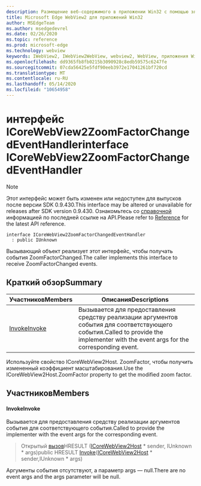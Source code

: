 ```yaml
---
description: Размещение веб-содержимого в приложении Win32 с помощью элемента управления Microsoft Edge WebView2
title: Microsoft Edge WebView2 для приложений Win32
author: MSEdgeTeam
ms.author: msedgedevrel
ms.date: 02/26/2020
ms.topic: reference
ms.prod: microsoft-edge
ms.technology: webview
keywords: IWebView2, IWebView2WebView, webview2, WebView, приложения Win32, Win32, EDGE, ICoreWebView2, ICoreWebView2Host, элемент управления "веб-браузер", HTML Edge
ms.openlocfilehash: dd9365fb8fb0215b3090928c8edb59575c6247fe
ms.sourcegitcommit: 07cda56425e5fdf90eeb3972e17041261bf720cd
ms.translationtype: MT
ms.contentlocale: ru-RU
ms.lasthandoff: 05/14/2020
ms.locfileid: "10654958"
---
```

# <span data-ttu-id="5fe33-104">интерфейс ICoreWebView2ZoomFactorChangedEventHandler</span><span class="sxs-lookup"><span data-stu-id="5fe33-104">interface ICoreWebView2ZoomFactorChangedEventHandler</span></span> 

> [!NOTE]
> <span data-ttu-id="5fe33-105">Этот интерфейс может быть изменен или недоступен для выпусков после версии SDK 0.9.430.</span><span class="sxs-lookup"><span data-stu-id="5fe33-105">This interface may be altered or unavailable for releases after SDK version 0.9.430.</span></span> <span data-ttu-id="5fe33-106">Ознакомьтесь со [справочной](../../../webview2-api-reference.md) информацией по последней ссылке на API.</span><span class="sxs-lookup"><span data-stu-id="5fe33-106">Please refer to [Reference](../../../webview2-api-reference.md) for the latest API reference.</span></span>

```
interface ICoreWebView2ZoomFactorChangedEventHandler
  : public IUnknown
```

<span data-ttu-id="5fe33-107">Вызывающий объект реализует этот интерфейс, чтобы получать события ZoomFactorChanged.</span><span class="sxs-lookup"><span data-stu-id="5fe33-107">The caller implements this interface to receive ZoomFactorChanged events.</span></span>

## <span data-ttu-id="5fe33-108">Краткий обзор</span><span class="sxs-lookup"><span data-stu-id="5fe33-108">Summary</span></span>

 <span data-ttu-id="5fe33-109">Участников</span><span class="sxs-lookup"><span data-stu-id="5fe33-109">Members</span></span>                        | <span data-ttu-id="5fe33-110">Описания</span><span class="sxs-lookup"><span data-stu-id="5fe33-110">Descriptions</span></span>
--------------------------------|---------------------------------------------
[<span data-ttu-id="5fe33-111">Invoke</span><span class="sxs-lookup"><span data-stu-id="5fe33-111">Invoke</span></span>](#invoke) | <span data-ttu-id="5fe33-112">Вызывается для предоставления средству реализации аргументов события для соответствующего события.</span><span class="sxs-lookup"><span data-stu-id="5fe33-112">Called to provide the implementer with the event args for the corresponding event.</span></span>

<span data-ttu-id="5fe33-113">Используйте свойство ICoreWebView2Host. ZoomFactor, чтобы получить измененный коэффициент масштабирования.</span><span class="sxs-lookup"><span data-stu-id="5fe33-113">Use the ICoreWebView2Host.ZoomFactor property to get the modified zoom factor.</span></span>

## <span data-ttu-id="5fe33-114">Участников</span><span class="sxs-lookup"><span data-stu-id="5fe33-114">Members</span></span>

#### <span data-ttu-id="5fe33-115">Invoke</span><span class="sxs-lookup"><span data-stu-id="5fe33-115">Invoke</span></span> 

<span data-ttu-id="5fe33-116">Вызывается для предоставления средству реализации аргументов события для соответствующего события.</span><span class="sxs-lookup"><span data-stu-id="5fe33-116">Called to provide the implementer with the event args for the corresponding event.</span></span>

> <span data-ttu-id="5fe33-117">Открытый [вызов](#invoke)HRESULT ([ICoreWebView2Host](ICoreWebView2Host.md) \* sender, IUnknown \* args)</span><span class="sxs-lookup"><span data-stu-id="5fe33-117">public HRESULT [Invoke](#invoke)([ICoreWebView2Host](ICoreWebView2Host.md) \* sender,IUnknown \* args)</span></span>

<span data-ttu-id="5fe33-118">Аргументы события отсутствуют, а параметр args — null.</span><span class="sxs-lookup"><span data-stu-id="5fe33-118">There are no event args and the args parameter will be null.</span></span>

